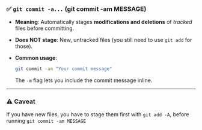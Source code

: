 ### ✅ `git commit -a...` (git commit -am MESSAGE)

- **Meaning**: Automatically stages **modifications and deletions** of _tracked_ files before committing.
- **Does NOT stage**: New, untracked files (you still need to use `git add` for those).
- **Common usage**:
    
    ```bash
    git commit -am "Your commit message"
    ```
    
    The `-m` flag lets you include the commit message inline.
    

---

### ⚠️ Caveat

If you have new files, you have to stage them first with `git add -A`, before running `git commit -am MESSAGE`